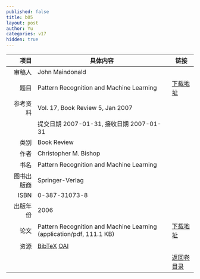 ```yaml
---
published: false
title: b05
layout: post
author: Yu
categories: v17
hidden: true
---
```


| 项目 | 具体内容 | 链接 |
|---:|---|---|
| 审稿人 | John Maindonald| |
| 题目 |Pattern Recognition and Machine Learning | [下载地址](http://www.jstatsoft.org/v17/b05/paper) |
| 参考资料 |Vol. 17, Book Review 5, Jan 2007 | |
| | 提交日期 2007-01-31, 接收日期 2007-01-31| | 
| 类别 | Book Review| |
| 作者 | Christopher M. Bishop| |
| 书名| Pattern Recognition and Machine Learning| |
| 图书出版商 | Springer-Verlag| |
| ISBN | 0-387-31073-8| |
| 出版年份 | 2006| |
| 论文 | Pattern Recognition and Machine Learning  (application/pdf, 111.1 KB)| [下载地址](http://www.jstatsoft.org/v17/b05/paper) |
| 资源 | [BibTeX](http://www.jstatsoft.org/v17/b05/bibtex) [OAI](http://www.jstatsoft.org/oai?verb=GetRecord&identifier=oai.jstatsoft/v17/b05&prefix=oai_dc)| |
| |  | [返回卷目录]({{site.baseurl}}/volume/v17.html) |